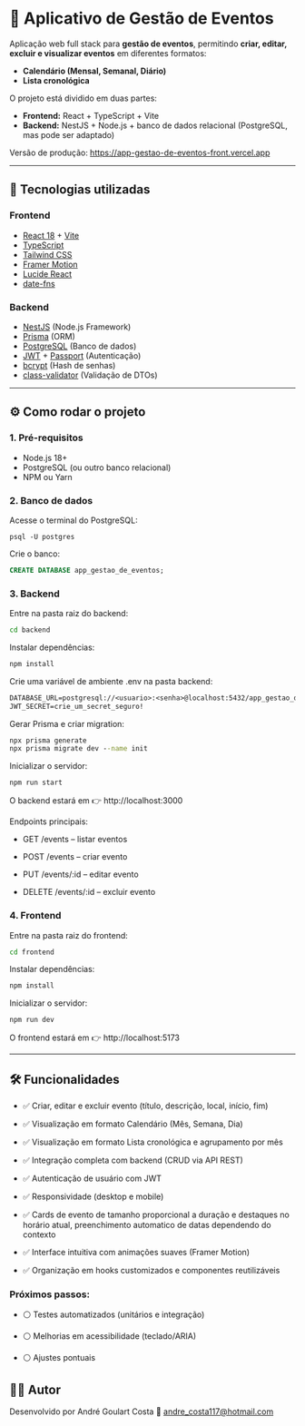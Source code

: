 # 📅 Aplicativo de Gestão de Eventos

Aplicação web full stack para **gestão de eventos**, permitindo **criar, editar, excluir e visualizar eventos** em diferentes formatos:

- **Calendário (Mensal, Semanal, Diário)**
- **Lista cronológica**

O projeto está dividido em duas partes:  
- **Frontend:** React + TypeScript + Vite 
- **Backend:** NestJS + Node.js + banco de dados relacional (PostgreSQL, mas pode ser adaptado) 

Versão de produção: https://app-gestao-de-eventos-front.vercel.app

---

## 🚀 Tecnologias utilizadas

### Frontend
- [React 18](https://react.dev/) + [Vite](https://vitejs.dev/)
- [TypeScript](https://www.typescriptlang.org/)
- [Tailwind CSS](https://tailwindcss.com/)  
- [Framer Motion](https://www.framer.com/motion/)  
- [Lucide React](https://lucide.dev/)  
- [date-fns](https://date-fns.org/)  
### Backend
- [NestJS](https://nestjs.com/) (Node.js Framework)
- [Prisma](https://www.prisma.io/) (ORM)
- [PostgreSQL](https://www.postgresql.org/) (Banco de dados)
- [JWT](https://www.npmjs.com/package/jsonwebtoken) + [Passport](http://www.passportjs.org/) (Autenticação)
- [bcrypt](https://www.npmjs.com/package/bcrypt) (Hash de senhas)
- [class-validator](https://docs.nestjs.com/techniques/validation) (Validação de DTOs)

---

## ⚙️ Como rodar o projeto

### 1. Pré-requisitos
- Node.js 18+
- PostgreSQL (ou outro banco relacional)
- NPM ou Yarn

### 2. Banco de dados

Acesse o terminal do PostgreSQL:
```psql
psql -U postgres
```
Crie o banco:
```sql
CREATE DATABASE app_gestao_de_eventos;
```

### 3. Backend

Entre na pasta raiz do backend:
```cmd
cd backend
```

Instalar dependências:
```cmd
npm install
```

Crie uma variável de ambiente .env na pasta backend:
```txt
DATABASE_URL=postgresql://<usuario>:<senha>@localhost:5432/app_gestao_de_eventos
JWT_SECRET=crie_um_secret_seguro!
```

Gerar Prisma e criar migration:
```cmd
npx prisma generate
npx prisma migrate dev --name init
```

Inicializar o servidor:
```cmd
npm run start
```

O backend estará em 👉 http://localhost:3000

Endpoints principais:

- GET /events – listar eventos

- POST /events – criar evento

- PUT /events/:id – editar evento

- DELETE /events/:id – excluir evento


### 4. Frontend

Entre na pasta raiz do frontend:
```cmd
cd frontend
```

Instalar dependências:
```cmd
npm install
```

Inicializar o servidor:
```cmd
npm run dev
```

O frontend estará em 👉 http://localhost:5173

---

## 🛠️ Funcionalidades

- ✅ Criar, editar e excluir evento (título, descrição, local, início, fim)

- ✅ Visualização em formato Calendário (Mês, Semana, Dia)

- ✅ Visualização em formato Lista cronológica e agrupamento por mês

- ✅ Integração completa com backend (CRUD via API REST)

- ✅ Autenticação de usuário com JWT

- ✅ Responsividade (desktop e mobile)

- ✅ Cards de evento de tamanho proporcional a duração e destaques no horário atual, preenchimento automatico de datas dependendo do contexto

- ✅ Interface intuitiva com animações suaves (Framer Motion)

- ✅ Organização em hooks customizados e componentes reutilizáveis


### **Próximos passos:**

- ⚪ Testes automatizados (unitários e integração)

- ⚪ Melhorias em acessibilidade (teclado/ARIA)

- ⚪ Ajustes pontuais



## 👨‍💻 Autor

Desenvolvido por André Goulart Costa
📧 andre_costa117@hotmail.com
